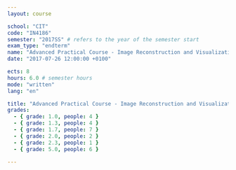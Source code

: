 ```yaml
---
layout: course

school: "CIT"
code: "IN4186"
semester: "2017SS" # refers to the year of the semester start
exam_type: "endterm"
name: "Advanced Practical Course - Image Reconstruction and Visualization using C++"
date: "2017-07-26 12:00:00 +0100"

ects: 8
hours: 6.0 # semester hours
mode: "written"
lang: "en"

title: "Advanced Practical Course - Image Reconstruction and Visualization using C++ 2017SS Endterm"
grades:
  - { grade: 1.0, people: 4 }
  - { grade: 1.3, people: 4 }
  - { grade: 1.7, people: 7 }
  - { grade: 2.0, people: 2 }
  - { grade: 2.3, people: 1 }
  - { grade: 5.0, people: 6 }

---
```



